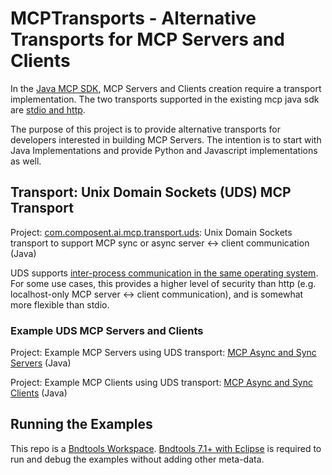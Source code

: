 # MCPTransports - Alternative Transports for MCP Servers and Clients

In the [Java MCP SDK](https://github.com/modelcontextprotocol/java-sdk), MCP Servers and Clients creation require a transport implementation.  The two transports supported in the existing mcp java sdk are [stdio and http](https://github.com/modelcontextprotocol/java-sdk/tree/main/mcp/src/main/java/io/modelcontextprotocol/server/transport).

The purpose of this project is to provide alternative transports for developers interested in building MCP Servers.  The intention is to start with Java Implementations and provide Python and Javascript implementations as well.

## Transport: Unix Domain Sockets (UDS) MCP Transport

Project: [com.composent.ai.mcp.transport.uds](/com.composent.ai.mcp.transport.uds):  Unix Domain Sockets transport to support MCP sync or async server <-> client communication (Java)

UDS supports [inter-process communication in the same operating system](https://en.wikipedia.org/wiki/Unix_domain_socket). For some use cases, this provides a higher level of security than http (e.g. localhost-only MCP server <-> client communication), and is somewhat more flexible than stdio.

### Example UDS MCP Servers and Clients

Project: Example MCP Servers using UDS transport:  [MCP Async and Sync Servers](/com.composent.ai.mcp.examples.transport.uds.mcpserver)  (Java)

Project: Example MCP Clients using UDS transport:  [MCP Async and Sync Clients](/com.composent.ai.mcp.examples.transport.uds.mcpclient)  (Java)

## Running the Examples
This repo is a [Bndtools Workspace](https://bndtools.org/).  [Bndtools 7.1+ with Eclipse](https://bndtools.org/installation.html) is required to run and debug the examples without adding other meta-data.

